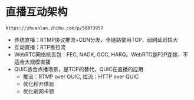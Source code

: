 # 直播互动架构
`https://zhuanlan.zhihu.com/p/50873957`

- 传统直播：RTMP协议推流+CDN分发，全链路使用TCP，弱网延迟较大
- 互动直播：RTP推拉流
- WebRTC网络抗丢包：FEC, NACK, GCC, HARQ。WebRTC是P2P连接，不适合大规模直播
- QUIC适合点播场景，是TCP的替代，QUIC在直播的应用
	- 推流：RTMP over QUIC, 拉流：HTTP over QUIC
	- 优化秒开体验
	- 优化弱网卡顿
